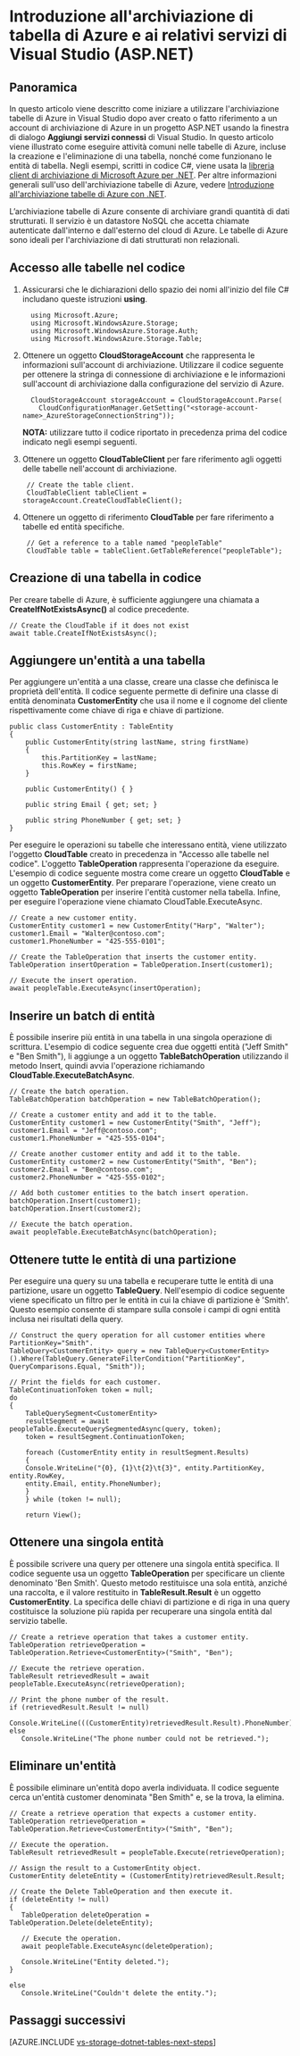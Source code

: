 <properties
	pageTitle="Introduzione all'archiviazione di tabella di Azure e ai relativi servizi di Visual Studio (ASP.NET) | Microsoft Azure"
	description="Informazioni su come iniziare a usare il servizio di archiviazione di tabella in un progetto ASP.NET in Visual Studio dopo aver eseguito la connessione a un account di archiviazione con i servizi connessi di Visual Studio."
	services="storage"
	documentationCenter=""
	authors="TomArcher"
	manager="douge"
	editor=""/>

<tags
	ms.service="storage"
	ms.workload="web"
	ms.tgt_pltfrm="vs-getting-started"
	ms.devlang="na"
	ms.topic="article"
	ms.date="05/08/2016"
	ms.author="tarcher"/>

# Introduzione all'archiviazione di tabella di Azure e ai relativi servizi di Visual Studio (ASP.NET)

## Panoramica
In questo articolo viene descritto come iniziare a utilizzare l'archiviazione tabelle di Azure in Visual Studio dopo aver creato o fatto riferimento a un account di archiviazione di Azure in un progetto ASP.NET usando la finestra di dialogo **Aggiungi servizi connessi** di Visual Studio. In questo articolo viene illustrato come eseguire attività comuni nelle tabelle di Azure, incluse la creazione e l'eliminazione di una tabella, nonché come funzionano le entità di tabella. Negli esempi, scritti in codice C#, viene usata la [libreria client di archiviazione di Microsoft Azure per .NET](https://msdn.microsoft.com/library/azure/dn261237.aspx). Per altre informazioni generali sull'uso dell'archiviazione tabelle di Azure, vedere [Introduzione all'archiviazione tabelle di Azure con .NET](storage-dotnet-how-to-use-tables.md).

L’archiviazione tabelle di Azure consente di archiviare grandi quantità di dati strutturati. Il servizio è un datastore NoSQL che accetta chiamate autenticate dall'interno e dall'esterno del cloud di Azure. Le tabelle di Azure sono ideali per l'archiviazione di dati strutturati non relazionali.


## Accesso alle tabelle nel codice

1. Assicurarsi che le dichiarazioni dello spazio dei nomi all'inizio del file C# includano queste istruzioni **using**.

		 using Microsoft.Azure;
		 using Microsoft.WindowsAzure.Storage;
		 using Microsoft.WindowsAzure.Storage.Auth;
		 using Microsoft.WindowsAzure.Storage.Table;

2. Ottenere un oggetto **CloudStorageAccount** che rappresenta le informazioni sull'account di archiviazione. Utilizzare il codice seguente per ottenere la stringa di connessione di archiviazione e le informazioni sull'account di archiviazione dalla configurazione del servizio di Azure.

		 CloudStorageAccount storageAccount = CloudStorageAccount.Parse(
		   CloudConfigurationManager.GetSetting("<storage-account-name>_AzureStorageConnectionString"));

    **NOTA:** utilizzare tutto il codice riportato in precedenza prima del codice indicato negli esempi seguenti.

3. Ottenere un oggetto **CloudTableClient** per fare riferimento agli oggetti delle tabelle nell'account di archiviazione.

	    // Create the table client.
    	CloudTableClient tableClient = storageAccount.CreateCloudTableClient();

4. Ottenere un oggetto di riferimento **CloudTable** per fare riferimento a tabelle ed entità specifiche.

    	// Get a reference to a table named "peopleTable"
	    CloudTable table = tableClient.GetTableReference("peopleTable");

## Creazione di una tabella in codice

Per creare tabelle di Azure, è sufficiente aggiungere una chiamata a **CreateIfNotExistsAsync()** al codice precedente.

	// Create the CloudTable if it does not exist
	await table.CreateIfNotExistsAsync();

## Aggiungere un'entità a una tabella

Per aggiungere un'entità a una classe, creare una classe che definisca le proprietà dell'entità. Il codice seguente permette di definire una classe di entità denominata **CustomerEntity** che usa il nome e il cognome del cliente rispettivamente come chiave di riga e chiave di partizione.

	public class CustomerEntity : TableEntity
	{
	    public CustomerEntity(string lastName, string firstName)
	    {
	        this.PartitionKey = lastName;
	        this.RowKey = firstName;
	    }

	    public CustomerEntity() { }

	    public string Email { get; set; }

	    public string PhoneNumber { get; set; }
	}

Per eseguire le operazioni su tabelle che interessano entità, viene utilizzato l'oggetto **CloudTable** creato in precedenza in "Accesso alle tabelle nel codice". L'oggetto **TableOperation** rappresenta l'operazione da eseguire. L'esempio di codice seguente mostra come creare un oggetto **CloudTable** e un oggetto **CustomerEntity**. Per preparare l'operazione, viene creato un oggetto **TableOperation** per inserire l'entità customer nella tabella. Infine, per eseguire l'operazione viene chiamato CloudTable.ExecuteAsync.

	// Create a new customer entity.
	CustomerEntity customer1 = new CustomerEntity("Harp", "Walter");
	customer1.Email = "Walter@contoso.com";
	customer1.PhoneNumber = "425-555-0101";

	// Create the TableOperation that inserts the customer entity.
	TableOperation insertOperation = TableOperation.Insert(customer1);

	// Execute the insert operation.
	await peopleTable.ExecuteAsync(insertOperation);

## Inserire un batch di entità

È possibile inserire più entità in una tabella in una singola operazione di scrittura. L'esempio di codice seguente crea due oggetti entità ("Jeff Smith" e "Ben Smith"), li aggiunge a un oggetto **TableBatchOperation** utilizzando il metodo Insert, quindi avvia l'operazione richiamando **CloudTable.ExecuteBatchAsync**.

	// Create the batch operation.
	TableBatchOperation batchOperation = new TableBatchOperation();

	// Create a customer entity and add it to the table.
	CustomerEntity customer1 = new CustomerEntity("Smith", "Jeff");
	customer1.Email = "Jeff@contoso.com";
	customer1.PhoneNumber = "425-555-0104";

	// Create another customer entity and add it to the table.
	CustomerEntity customer2 = new CustomerEntity("Smith", "Ben");
	customer2.Email = "Ben@contoso.com";
	customer2.PhoneNumber = "425-555-0102";

	// Add both customer entities to the batch insert operation.
	batchOperation.Insert(customer1);
	batchOperation.Insert(customer2);

	// Execute the batch operation.
	await peopleTable.ExecuteBatchAsync(batchOperation);

## Ottenere tutte le entità di una partizione
Per eseguire una query su una tabella e recuperare tutte le entità di una partizione, usare un oggetto **TableQuery**. Nell'esempio di codice seguente viene specificato un filtro per le entità in cui la chiave di partizione è 'Smith'. Questo esempio consente di stampare sulla console i campi di ogni entità inclusa nei risultati della query.

	// Construct the query operation for all customer entities where PartitionKey="Smith".
    TableQuery<CustomerEntity> query = new TableQuery<CustomerEntity>().Where(TableQuery.GenerateFilterCondition("PartitionKey", QueryComparisons.Equal, "Smith"));

    // Print the fields for each customer.
    TableContinuationToken token = null;
    do
    {
    	TableQuerySegment<CustomerEntity>
        resultSegment = await peopleTable.ExecuteQuerySegmentedAsync(query, token);
        token = resultSegment.ContinuationToken;

        foreach (CustomerEntity entity in resultSegment.Results)
        {
        Console.WriteLine("{0}, {1}\t{2}\t{3}", entity.PartitionKey, entity.RowKey,
        entity.Email, entity.PhoneNumber);
        }
        } while (token != null);

        return View();


## Ottenere una singola entità
È possibile scrivere una query per ottenere una singola entità specifica. Il codice seguente usa un oggetto **TableOperation** per specificare un cliente denominato 'Ben Smith'. Questo metodo restituisce una sola entità, anziché una raccolta, e il valore restituito in **TableResult.Result** è un oggetto **CustomerEntity**. La specifica delle chiavi di partizione e di riga in una query costituisce la soluzione più rapida per recuperare una singola entità dal servizio tabelle.

	// Create a retrieve operation that takes a customer entity.
    TableOperation retrieveOperation = TableOperation.Retrieve<CustomerEntity>("Smith", "Ben");

	// Execute the retrieve operation.
	TableResult retrievedResult = await peopleTable.ExecuteAsync(retrieveOperation);
	
	// Print the phone number of the result.
	if (retrievedResult.Result != null)
		Console.WriteLine(((CustomerEntity)retrievedResult.Result).PhoneNumber);
	else
	   Console.WriteLine("The phone number could not be retrieved.");

## Eliminare un'entità
È possibile eliminare un'entità dopo averla individuata. Il codice seguente cerca un'entità customer denominata "Ben Smith" e, se la trova, la elimina.

	// Create a retrieve operation that expects a customer entity.
	TableOperation retrieveOperation = TableOperation.Retrieve<CustomerEntity>("Smith", "Ben");

	// Execute the operation.
	TableResult retrievedResult = peopleTable.Execute(retrieveOperation);

	// Assign the result to a CustomerEntity object.
	CustomerEntity deleteEntity = (CustomerEntity)retrievedResult.Result;

	// Create the Delete TableOperation and then execute it.
	if (deleteEntity != null)
	{
	   TableOperation deleteOperation = TableOperation.Delete(deleteEntity);

	   // Execute the operation.
	   await peopleTable.ExecuteAsync(deleteOperation);

	   Console.WriteLine("Entity deleted.");
	}

	else
	   Console.WriteLine("Couldn't delete the entity.");

## Passaggi successivi

[AZURE.INCLUDE [vs-storage-dotnet-tables-next-steps](../../includes/vs-storage-dotnet-tables-next-steps.md)]

<!---HONumber=AcomDC_0511_2016-->